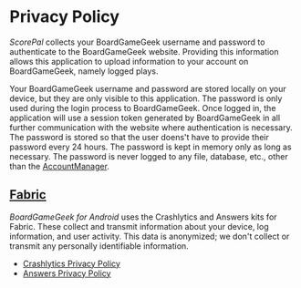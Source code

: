 Privacy Policy
==============

*ScorePal* collects your BoardGameGeek username and password to authenticate to the BoardGameGeek website.
Providing this information allows this application to upload information to your account on BoardGameGeek, namely logged plays.

Your BoardGameGeek username and password are stored locally on your device, but they are only visible to this application.
The password is only used during the login process to BoardGameGeek.
Once logged in, the application will use a session token generated by BoardGameGeek in all further communication with the website where authentication is necessary.
The password is stored so that the user doens't have to provide their password every 24 hours.
The password is kept in memory only as long as necessary.
The password is never logged to any file, database, etc., other than the [AccountManager](https://developer.android.com/reference/android/accounts/AccountManager.html).

[Fabric](https://fabric.io)
-----------
*BoardGameGeek for Android* uses the Crashlytics and Answers kits for Fabric.
These collect and transmit information about your device, log information, and user activity.
This data is anonymized; we don't collect or transmit any personally identifiable information.

* [Crashlytics Privacy Policy](http://try.crashlytics.com/terms/)
* [Answers Privacy Policy](https://answers.io/img/privacy.pdf)